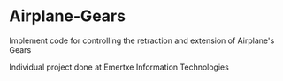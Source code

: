 # Airplane-Gears
Implement code for controlling the retraction and extension of Airplane's Gears

Individual project done at Emertxe Information Technologies
